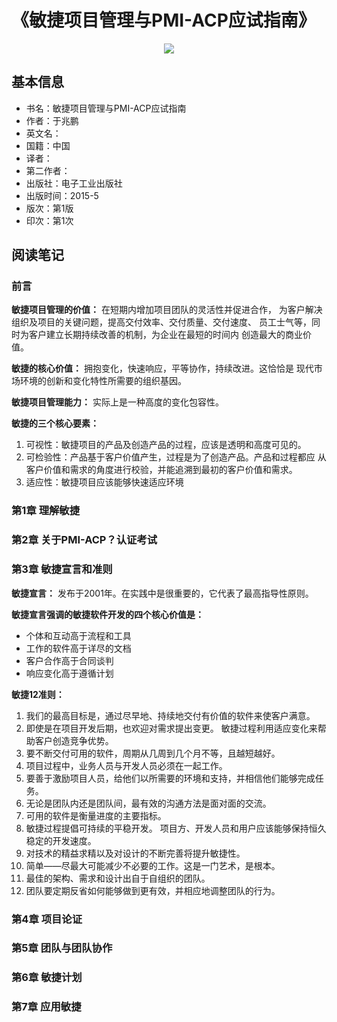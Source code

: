 # 《敏捷项目管理与PMI-ACP应试指南》


<div align=center>
    <img src="/assets/img/books_projectmanagement_acp_book1.jpg"/>
</div> 

## 基本信息
- 书名：敏捷项目管理与PMI-ACP应试指南
- 作者：于兆鹏
- 英文名：
- 国籍：中国
- 译者：
- 第二作者：
- 出版社：电子工业出版社
- 出版时间：2015-5
- 版次：第1版
- 印次：第1次

## 阅读笔记


### 前言
**敏捷项目管理的价值：** 在短期内增加项目团队的灵活性并促进合作，
为客户解决组织及项目的关键问题，提高交付效率、交付质量、交付速度、
员工士气等，同时为客户建立长期持续改善的机制，为企业在最短的时间内
创造最大的商业价值。

**敏捷的核心价值：** 拥抱变化，快速响应，平等协作，持续改进。这恰恰是
 现代市场环境的创新和变化特性所需要的组织基因。
 
**敏捷项目管理能力：** 实际上是一种高度的变化包容性。

**敏捷的三个核心要素：**
1. 可视性：敏捷项目的产品及创造产品的过程，应该是透明和高度可见的。
2. 可检验性：产品基于客户价值产生，过程是为了创造产品。产品和过程都应
从客户价值和需求的角度进行校验，并能追溯到最初的客户价值和需求。
3. 适应性：敏捷项目应该能够快速适应环境


### 第1章  理解敏捷

### 第2章  关于PMI-ACP？认证考试

### 第3章  敏捷宣言和准则
**敏捷宣言：** 发布于2001年。在实践中是很重要的，它代表了最高指导性原则。

**敏捷宣言强调的敏捷软件开发的四个核心价值是：**
- 个体和互动高于流程和工具
- 工作的软件高于详尽的文档
- 客户合作高于合同谈判
- 响应变化高于遵循计划

**敏捷12准则：**
1. 我们的最高目标是，通过尽早地、持续地交付有价值的软件来使客户满意。
2. 即使是在项目开发后期，也欢迎对需求提出变更。
敏捷过程利用适应变化来帮助客户创造竞争优势。
3. 要不断交付可用的软件，周期从几周到几个月不等，且越短越好。
4. 项目过程中，业务人员与开发人员必须在一起工作。
5. 要善于激励项目人员，给他们以所需要的环境和支持，并相信他们能够完成任务。
6. 无论是团队内还是团队间，最有效的沟通方法是面对面的交流。
7. 可用的软件是衡量进度的主要指标。
8. 敏捷过程提倡可持续的平稳开发。
项目方、开发人员和用户应该能够保持恒久稳定的开发速度。
9. 对技术的精益求精以及对设计的不断完善将提升敏捷性。
10. 简单——尽最大可能减少不必要的工作。这是一门艺术，是根本。
11. 最佳的架构、需求和设计出自于自组织的团队。
12. 团队要定期反省如何能够做到更有效，并相应地调整团队的行为。

### 第4章  项目论证

### 第5章  团队与团队协作

### 第6章  敏捷计划

### 第7章  应用敏捷